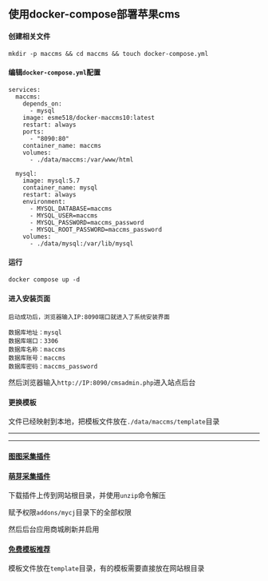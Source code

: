 ## 使用docker-compose部署苹果cms

#### 创建相关文件

```
mkdir -p maccms && cd maccms && touch docker-compose.yml
```

#### 编辑`docker-compose.yml`配置

```
services:
  maccms:
    depends_on:
      - mysql
    image: esme518/docker-maccms10:latest
    restart: always
    ports:
      - "8090:80"
    container_name: maccms
    volumes:
      - ./data/maccms:/var/www/html

  mysql:
    image: mysql:5.7
    container_name: mysql
    restart: always
    environment:
      - MYSQL_DATABASE=maccms
      - MYSQL_USER=maccms
      - MYSQL_PASSWORD=maccms_password
      - MYSQL_ROOT_PASSWORD=maccms_password
    volumes:
      - ./data/mysql:/var/lib/mysql
```


#### 运行
```
docker compose up -d
```


#### 进入安装页面

```
启动成功后，浏览器输入IP:8090端口就进入了系统安装界面

数据库地址：mysql
数据库端口：3306
数据库名称：maccms
数据库账号：maccms
数据库密码：maccms_password
```


然后浏览器输入`http://IP:8090/cmsadmin.php`进入站点后台


#### 更换模板

文件已经映射到本地，把模板文件放在`./data/maccms/template`目录



---
---

#### [图图采集插件](https://maccmsbox.com/details416.html)

#### [萌芽采集插件](https://www.mycj.pro/mycj-down)

下载插件上传到网站根目录，并使用`unzip`命令解压

赋予权限`addons/mycj`目录下的全部权限

然后后台应用商城刷新并启用

#### [免费模板推荐](https://www.maccmsbox.com/)

模板文件放在`template`目录，有的模板需要直接放在网站根目录
